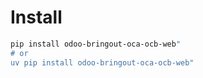 # Install

```bash
pip install odoo-bringout-oca-ocb-web"
# or
uv pip install odoo-bringout-oca-ocb-web"
```
